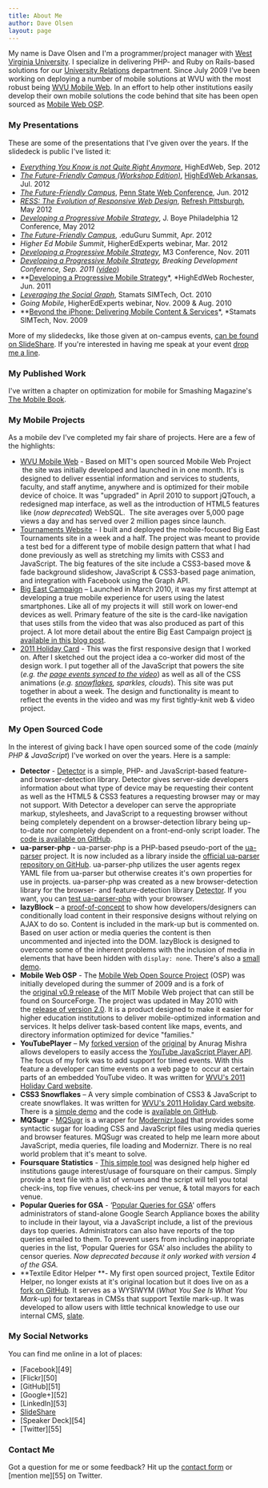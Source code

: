 ```yaml
---
title: About Me
author: Dave Olsen
layout: page
---
```

My name is Dave Olsen and I'm a programmer/project manager with [West Virginia University][1]. I specialize in delivering PHP- and Ruby on Rails-based solutions for our [University Relations][2] department. Since July 2009 I've been working on deploying a number of mobile solutions at WVU with the most robust being [WVU Mobile Web][3]. In an effort to help other institutions easily develop their own mobile solutions the code behind that site has been open sourced as [Mobile Web OSP][4].

### My Presentations

These are some of the presentations that I've given over the years. If the slidedeck is public I've listed it:

*   [*Everything You Know is not Quite Right Anymore*][5], HighEdWeb, Sep. 2012
*   *[The Future-Friendly Campus (Workshop Edition)][6]*, [HighEdWeb Arkansas][7], Jul. 2012
*   [*The Future-Friendly Campus*][8], [Penn State Web Conference][9], Jun. 2012
*   *[RESS: The Evolution of Responsive Web Design][10]*, [Refresh Pittsburgh][11], May 2012
*   *[Developing a Progressive Mobile Strategy][12]*, J. Boye Philadelphia 12 Conference, May 2012
*   *[The Future-Friendly Campus][13]*, .eduGuru Summit, Apr. 2012
*   *Higher Ed Mobile Summit*, HigherEdExperts webinar, Mar. 2012
*   *[Developing a Progressive Mobile Strategy][14]*, M3 Conference, Nov. 2011
*   *[Developing a Progressive Mobile Strategy][15], *Breaking Development Conference, Sep. 2011 (*[video][16]*)
*   **[Developing a Progressive Mobile Strategy][17]*, *HighEdWeb Rochester, Jun. 2011
*   *[Leveraging the Social Graph][18]*, Stamats SIMTech, Oct. 2010
*   *Going Mobile*, HigherEdExperts webinar, Nov. 2009 & Aug. 2010
*   **[Beyond the iPhone: Delivering Mobile Content & Services][19]*, *Stamats SIMTech, Nov. 2009

More of my slidedecks, like those given at on-campus events, [can be found on SlideShare][20]. If you're interested in having me speak at your event [drop me a line][21].

### My Published Work

I've written a chapter on optimization for mobile for Smashing Magazine's [The Mobile Book][22].

### My Mobile Projects

As a mobile dev I've completed my fair share of projects. Here are a few of the highlights:

*   [WVU Mobile Web][3] - Based on MIT's open sourced Mobile Web Project  the site was initially developed and launched in in one month. It's is designed to deliver essential information and services to students, faculty, and staff anytime, anywhere and is optimized for their mobile device of choice. It was "upgraded" in April 2010 to support jQTouch, a redesigned map interface, as well as the introduction of HTML5 features like (*now deprecated*) WebSQL.  The site averages over 5,000 page views a day and has served over 2 million pages since launch.
*   [Tournaments Website][23] - I built and deployed the mobile-focused Big East Tournaments site in a week and a half. The project was meant to provide a test bed for a different type of mobile design pattern that what I had done previously as well as stretching my limits with CSS3 and JavaScript. The big features of the site include a CSS3-based move & fade background slideshow, JavaScript & CSS3-based page animation, and integration with Facebook using the Graph API.
*   [Big East Campaign][24] – Launched in March 2010, it was my first attempt at developing a true mobile experience for users using the latest smartphones. Like all of my projects it will  still work on lower-end devices as well. Primary feature of the site is the card-like navigation that uses stills from the video that was also produced as part of this project. A lot more detail about the entire Big East Campaign project [is available in this blog post][25].
*   [2011 Holiday Card][26] - This was the first responsive design that I worked on. After I sketched out the project idea a co-worker did most of the design work. I put together all of the JavaScript that powers the site (*e.g. the [page events synced to the video][27]*) as well as all of the CSS animations (*e.g. [snowflakes][28], sparkles, clouds*). This site was put together in about a week. The design and functionality is meant to reflect the events in the video and was my first tightly-knit web & video project.

### My Open Sourced Code

In the interest of giving back I have open sourced some of the code (*mainly PHP & JavaScript*) I've worked on over the years. Here is a sample:

*   **Detector** - [Detector][29] is a simple, PHP- and JavaScript-based feature- and browser-detection library. Detector gives server-side developers information about what type of device may be requesting their content as well as the HTML5 & CSS3 features a requesting browser may or may not support. With Detector a developer can serve the appropriate markup, stylesheets, and JavaScript to a requesting browser without being completely dependent on a browser-detection library being up-to-date nor completely dependent on a front-end-only script loader. The [code is available on GitHub][30].
*   **ua-parser-php** - ua-parser-php is a PHP-based pseudo-port of the [ua-parser][31] project. It is now included as a library inside the [official ua-parser repository on GitHub][32]. ua-parser-php utilizes the user agents regex YAML file from ua-parser but otherwise creates it's own properties for use in projects. ua-parser-php was created as a new browser-detection library for the browser- and feature-detection library [Detector][30]. If you want, you can [test ua-parser-php][33] with your browser.
*   **lazyBlock** – a [proof-of-concept][34] to show how developers/designers can conditionally load content in their responsive designs without relying on AJAX to do so. Content is included in the mark-up but is commented on. Based on user action or media queries the content is then uncommented and injected into the DOM. lazyBlock is designed to overcome some of the inherent problems with the inclusion of media in elements that have been hidden with `display: none`. There's also a [small demo][35].
*   **Mobile Web OSP** - The [Mobile Web Open Source Project][4] (OSP) was initially developed during the summer of 2009 and is a fork of the [original v0.9 release][36] of the MIT Mobile Web project that can still be found on SourceForge. The project was updated in May 2010 with the [release of version 2.0][37]. It is a product designed to make it easier for higher education institutions to deliver mobile-optimized information and services. It helps deliver task-based content like maps, events, and directory information optimized for device "families."
*   **YouTubePlayer** – My [forked version][38] of the [original][39] by Anurag Mishra allows developers to easily access the [YouTube JavaScript Player API][40]. The focus of my fork was to add support for timed events. With this feature a developer can time events on a web page to  occur at certain parts of an embedded YouTube video. It was written for [WVU's 2011 Holiday Card website][41].
*   **CSS3 Snowflakes** – A very simple combination of CSS3 & JavaScript to create snowflakes. It was written for [WVU's 2011 Holiday Card website][41]. There is a [simple demo][42] and the code is [available on GitHub][28].
*   **MQSugr** - [MQSugr][43] is a wrapper for [Modernizr.load][44] that provides some syntactic sugar for loading CSS and JavaScript files using media queries and browser features. MQSugr was created to help me learn more about JavaScript, media queries, file loading and Modernizr. There is no real world problem that it's meant to solve.
*   **Foursquare Statistics** - [This simple tool][45] was designed help higher ed institutions gauge interest/usage of foursquare on their campus. Simply provide a text file with a list of venues and the script will tell you total check-ins, top five venues, check-ins per venue, & total mayors for each venue.
*   **Popular Queries for GSA** - ‘[Popular Queries for GSA][46]' offers administrators of stand-alone Google Search Appliance boxes the ability to include in their layout, via a JavaScript include, a list of the previous days top queries. Administrators can also have reports of the top queries emailed to them. To prevent users from including inappropriate queries in the list, ‘Popular Queries for GSA' also includes the ability to censor queries. *Now deprecated because it only worked with version 4 of the GSA.*
*   **Textile Editor Helper **- My first open sourced project, Textile Editor Helper, no longer exists at it's original location but it does live on as a [fork on GitHub][47]. It serves as a WYSIWYM (*What You See Is What You Mark-up*) for textareas in CMSs that support Textile mark-up. It was developed to allow users with little technical knowledge to use our internal CMS, [slate][48].

### My Social Networks

You can find me online in a lot of places:

*   [Facebook][49]
*   [Flickr][50]
*   [GitHub][51]
*   [Google+][52]
*   [LinkedIn][53]
*   [SlideShare][20]
*   [Speaker Deck][54]
*   [Twitter][55]

### Contact Me

Got a question for me or some feedback? Hit up the [contact form][56] or [mention me][55] on Twitter.

 [1]: http://www.wvu.edu/
 [2]: http://universityrelations.wvu.edu
 [3]: http://m.wvu.edu/
 [4]: http://mobilewebosp.pbworks.com/
 [5]: http://www.slideshare.net/dmolsenwvu/everything-you-know-is-not-quite-right-anymore-rethinking-best-practices-to-respond-to-the-future
 [6]: http://www.slideshare.net/dmolsenwvu/the-future-friendly-campus-workshop-edition
 [7]: http://hewebar.org/
 [8]: http://www.slideshare.net/dmolsenwvu/the-future-friendly-campus-12514902
 [9]: http://webconference.psu.edu/
 [10]: http://www.slideshare.net/dmolsenwvu/ress-an-evolution-of-responsive-web-design
 [11]: http://www.refreshpittsburgh.org/
 [12]: http://www.slideshare.net/dmolsenwvu/developing-a-progressive-mobile-strategy-j-boye-edition
 [13]: http://speakerdeck.com/u/dmolsen/p/the-future-friendly-campus
 [14]: http://www.slideshare.net/dmolsenwvu/developing-a-progressive-mobile-strategy-m3-conf-version
 [15]: http://www.slideshare.net/dmolsenwvu/developing-a-progressive-mobile-strategy-bdconf-version
 [16]: http://t.co/2jqND3hH
 [17]: http://www.slideshare.net/dmolsenwvu/developing-a-progressive-mobile-strategy
 [18]: http://www.slideshare.net/dmolsenwvu/how-to-leverage-the-social-graph-with-facebook-platform
 [19]: http://www.slideshare.net/dmolsenwvu/beyond-the-iphone-delivering-mobile-content-services
 [20]: http://www.slideshare.net/dmolsenwvu/
 [21]: http://www.dmolsen.com/mobile-in-higher-ed/contact/
 [22]: http://www.the-mobile-book.com
 [23]: http://tournaments.wvu.edu/
 [24]: http://wvutoday.mobiexp.wvu.edu/
 [25]: http://www.dmolsen.com/mobile-in-higher-ed/2010/08/09/qr-codes-the-big-east-tournament-campaign/
 [26]: http://happyholidays.wvu.edu/
 [27]: http://www.dmolsen.com/mobile-in-higher-ed/2011/12/19/how-to-sync-web-page-events-with-embedded-youtube-videos/
 [28]: https://github.com/dmolsen/CSS3-Snowflakes
 [29]: http://detector.dmolsen.com
 [30]: https://github.com/dmolsen/Detector
 [31]: http://code.google.com/p/ua-parser/
 [32]: https://github.com/tobie/ua-parser
 [33]: http://uaparser.dmolsen.com/
 [34]: https://github.com/dmolsen/lazyBlock
 [35]: http://lazyblock.dmolsen.com
 [36]: http://sourceforge.net/projects/mitmobileweb/
 [37]: http://mobilewebosp.pbworks.com/Version-2-Release-Notes
 [38]: https://github.com/dmolsen/YoutubePlayer
 [39]: https://github.com/AnuragMishra/YoutubePlayer
 [40]: http://code.google.com/apis/youtube/js_api_reference.html
 [41]: http://happyholidays.wvu.edu
 [42]: http://dmolsen.com/css3-snowflakes/
 [43]: https://github.com/dmolsen/MQSugr
 [44]: http://www.modernizr.com/docs/#load
 [45]: https://github.com/dmolsen/Foursquare-Statistics
 [46]: https://github.com/dmolsen/popular-queries-for-gsa
 [47]: https://github.com/ryanfelton/textile-editor-helper
 [48]: http://slatecms.wvu.edu/

 [56]: http://www.dmolsen.com/mobile-in-higher-ed/?page_id=3